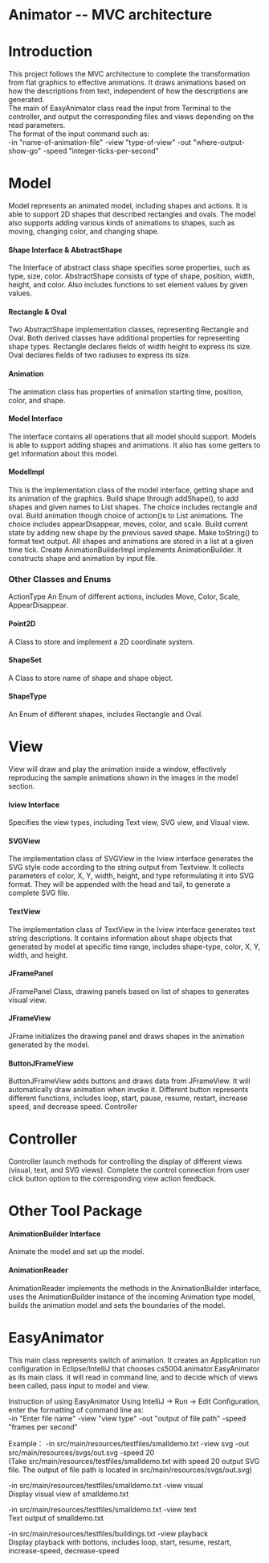 # Animator -- MVC architecture

# Introduction
This project follows the MVC architecture to complete the transformation from flat graphics to effective animations. It draws animations based on how the descriptions from text, independent of how the descriptions are generated. <br>
The main of EasyAnimator class read the input from Terminal to the controller, and output the corresponding files and views depending on the read parameters. <br>
The format of the input command such as:<br>
 -in "name-of-animation-file" -view "type-of-view" -out "where-output-show-go" -speed "integer-ticks-per-second"



# Model

Model represents an animated model, including shapes and actions. It is able to support 2D shapes that described rectangles and ovals. The model also supports adding various kinds of animations to shapes, such as moving, changing color, and changing shape.

#### Shape Interface & AbstractShape
The Interface of abstract class shape specifies some properties, such as type, size, color. 
AbstractShape consists of type of shape, position, width, height, and color. Also includes functions to set element values by given values.

#### Rectangle & Oval
Two AbstractShape implementation classes, representing Rectangle and Oval. Both derived classes have additional properties for representing shape types.
Rectangle declares fields of width height to express its size.
Oval declares fields of two radiuses to express its size.

#### Animation
The animation class has properties of animation starting time, position, color, and shape.

#### Model Interface
The interface contains all operations that all model should support. Models is able to support adding shapes and animations. It also has some getters to get information about this model.

#### ModelImpl
This is the implementation class of the model interface, getting shape and its animation of the graphics. 
Build shape through addShape(), to add shapes and given names to List<ShapeSet> shapes. The choice includes rectangle and oval. 
Build animation though choice of action()s to List<Animation> animations. The choice includes appearDisappear, moves, color, and scale. 
Build current state by adding new shape by the previous saved shape. 
Make toString() to format text output.
All shapes and animations are stored in a list at a given time tick. 
Create AnimationBuilderImpl implements AnimationBuilder. It constructs shape and animation by input file. 

### Other Classes and Enums
ActionType
An Enum of different actions, includes Move, Color, Scale, AppearDisappear.

#### Point2D
A Class to store and implement a 2D coordinate system.

#### ShapeSet
A Class to store name of shape and shape object.

#### ShapeType
An Enum of different shapes, includes Rectangle and Oval.



# View

View will draw and play the animation inside a window, effectively reproducing the sample animations shown in the images in the model section.

#### Iview Interface
Specifies the view types, including Text view, SVG view, and Visual view.

#### SVGView
The implementation class of SVGView in the Iview interface generates the SVG style code according to the string output from Textview. It collects parameters of color, X, Y, width, height, and type reformulating it into SVG format. They will be appended with the head and tail, to generate a complete SVG file. 

#### TextView
The implementation class of TextView in the Iview interface generates text string descriptions. It contains information about shape objects that generated by model at specific time range, includes shape-type, color, X, Y, width, and height.

#### JFramePanel
JFramePanel Class, drawing panels based on list of shapes to generates visual view.

#### JFrameView
JFrame initializes the drawing panel and draws shapes in the animation generated by the model.

#### ButtonJFrameView
ButtonJFrameView adds buttons and draws data from JFrameView. It will automatically draw animation when invoke it. Different button represents different functions, includes loop, start, pause, resume, restart, increase speed, and decrease speed. 
Controller



# Controller
Controller launch methods for controlling the display of different views (visual, text, and SVG views). Complete the control connection from user click button option to the corresponding view action feedback.


# Other Tool Package
#### AnimationBuilder Interface
Animate the model and set up the model.

#### AnimationReader
AnimationReader implements the methods in the AnimationBuilder interface, uses the AnimationBuilder instance of the incoming Animation type model, builds the animation model and sets the boundaries of the model.



# EasyAnimator
This main class represents switch of animation. It creates an Application run configuration in Eclipse/IntelliJ that chooses cs5004.animator.EasyAnimator as its main class. it will read in command line, and to decide which of views been called, pass input to model and view. 

Instruction of using EasyAnimator
Using IntelliJ → Run → Edit Configuration, enter the formatting of command line as:<br>
 -in "Enter file name" -view "view type" -out "output of file path" -speed "frames per second"
 
 Example：
 -in src/main/resources/testfiles/smalldemo.txt -view svg -out src/main/resources/svgs/out.svg -speed 20 <br>
 (Take src/main/resources/testfiles/smalldemo.txt with speed 20 output SVG file. The output of file path is located in src/main/resources/svgs/out.svg)
 
 -in src/main/resources/testfiles/smalldemo.txt -view visual <br>
 Display visual view of smalldemo.txt
 
 -in src/main/resources/testfiles/smalldemo.txt -view text <br>
 Text output of smalldemo.txt
 
 -in src/main/resources/testfiles/buildings.txt -view playback <br>
 Display playback with bottons, includes loop, start, resume, restart, increase-speed, decrease-speed
